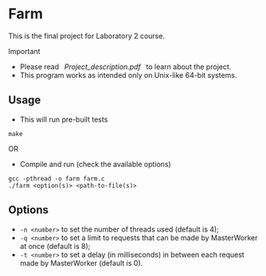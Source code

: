 # Farm

This is the final project for Laboratory 2 course.

> [!IMPORTANT]
>
> - Please read &ensp;_Project_description.pdf_&ensp; to learn about the project.<br>
> - This program works as intended only on Unix-like 64-bit systems.

## Usage

- This will run pre-built tests

```
make
```

OR

- Compile and run (check the available options) 

```
gcc -pthread -o farm farm.c
./farm <option(s)> <path-to-file(s)>
```

## Options

- `-n <number>` to set the number of threads used (default is 4);
- `-q <number>` to set a limit to requests that can be made by MasterWorker at once (default is 8);
- `-t <number>` to set a delay (in milliseconds) in between each request made by MasterWorker (default is 0).

